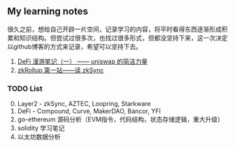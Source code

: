 ## My learning notes

很久之前，想给自己开辟一片空间，记录学习的内容，将平时看得东西逐渐形成积累和知识结构。但尝试过很多次，也找过很多形式，但都没坚持下来，这一次决定以github博客的方式来记录，希望可以坚持下去。

1. [DeFi 漫游笔记（一） —— uniswap 的简洁力量](./DeFi_roaming_uniswap.md)
1. [zkRollup 第一站——读 zkSync](./Introducing_zkSync.md)

### TODO List

0. Layer2 - zkSync, AZTEC, Loopring, Starkware
1. DeFi - Compound, Curve, MakerDAO, Bancor, YFI
2. go-ethereum 源码分析（EVM指令，代码结构，状态存储逻辑，重大升级）
3. solidity 学习笔记
4. 以太坊数据分析
